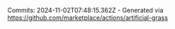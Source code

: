 Commits: 2024-11-02T07:48:15.362Z - Generated via https://github.com/marketplace/actions/artificial-grass
<br>

